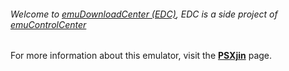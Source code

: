 ###### Welcome to [emuDownloadCenter (EDC)](https://github.com/PhoenixInteractiveNL/emuDownloadCenter/wiki/), EDC is a side project of [emuControlCenter](https://github.com/PhoenixInteractiveNL/emuControlCenter/wiki/)

For more information about this emulator, visit the [**PSXjin**](https://github.com/PhoenixInteractiveNL/emuDownloadCenter/wiki/Emulator-psxjin#menu) page.
